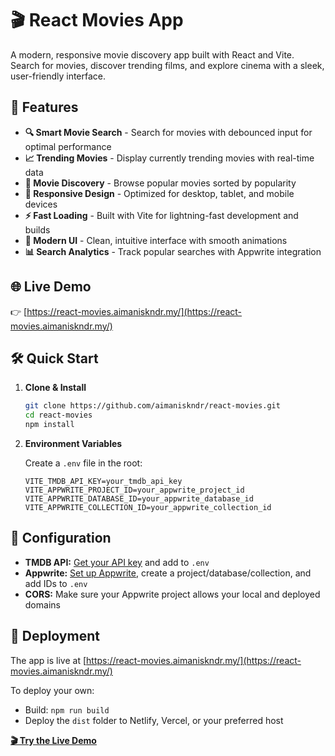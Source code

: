 # 🎬 React Movies App

A modern, responsive movie discovery app built with React and Vite. Search for movies, discover trending films, and explore cinema with a sleek, user-friendly interface.

## 🌟 Features

- **🔍 Smart Movie Search** - Search for movies with debounced input for optimal performance
- **📈 Trending Movies** - Display currently trending movies with real-time data
- **🎯 Movie Discovery** - Browse popular movies sorted by popularity
- **📱 Responsive Design** - Optimized for desktop, tablet, and mobile devices
- **⚡ Fast Loading** - Built with Vite for lightning-fast development and builds
- **🎨 Modern UI** - Clean, intuitive interface with smooth animations
- **📊 Search Analytics** - Track popular searches with Appwrite integration

## 🌐 Live Demo

👉 [https://react-movies.aimaniskndr.my/](https://react-movies.aimaniskndr.my/)

## 🛠️ Quick Start

1. **Clone & Install**
   ```bash
   git clone https://github.com/aimaniskndr/react-movies.git
   cd react-movies
   npm install
   ```

2. **Environment Variables**

   Create a `.env` file in the root:
   ```env
   VITE_TMDB_API_KEY=your_tmdb_api_key
   VITE_APPWRITE_PROJECT_ID=your_appwrite_project_id
   VITE_APPWRITE_DATABASE_ID=your_appwrite_database_id
   VITE_APPWRITE_COLLECTION_ID=your_appwrite_collection_id
   ```

## 🔧 Configuration

- **TMDB API:** [Get your API key](https://www.themoviedb.org/settings/api) and add to `.env`
- **Appwrite:** [Set up Appwrite](https://appwrite.io/), create a project/database/collection, and add IDs to `.env`
- **CORS:** Make sure your Appwrite project allows your local and deployed domains

## 🚀 Deployment

The app is live at [https://react-movies.aimaniskndr.my/](https://react-movies.aimaniskndr.my/)

To deploy your own:
- Build: `npm run build`
- Deploy the `dist` folder to Netlify, Vercel, or your preferred host

**[🎬 Try the Live Demo](https://react-movies.aimaniskndr.my/)**
